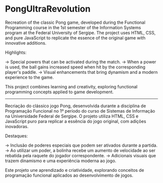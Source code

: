 # PongUltraRevolution

Recreation of the classic Pong game, developed during the Functional Programming course in the 1st semester of the Information Systems program at the Federal University of Sergipe. The project uses HTML, CSS, and pure JavaScript to replicate the essence of the original game with innovative additions.

Highlights:

-> Special powers that can be activated during the match.
-> When a power is used, the ball gains increased speed when hit by the corresponding player's paddle.
-> Visual enhancements that bring dynamism and a modern experience to the game.

This project combines learning and creativity, exploring functional programming concepts applied to game development.

-----------------------------------------------------------------------------------------------------------------------------------------------------------------------------------------------------------------------

Recriação do clássico jogo Pong, desenvolvida durante a disciplina de Programação Funcional no 1º período do curso de Sistemas de Informação na Universidade Federal de Sergipe. O projeto utiliza HTML, CSS e JavaScript puro para replicar a essência do jogo original, com adições inovadoras.

Destaques:

-> Inclusão de poderes especiais que podem ser ativados durante a partida.
-> Ao utilizar um poder, a bolinha recebe um aumento de velocidade ao ser rebatida pela raquete do jogador correspondente.
-> Adicionais visuais que trazem dinamismo e uma experiência moderna ao jogo.

Este projeto une aprendizado e criatividade, explorando conceitos de programação funcional aplicados ao desenvolvimento de jogos.
